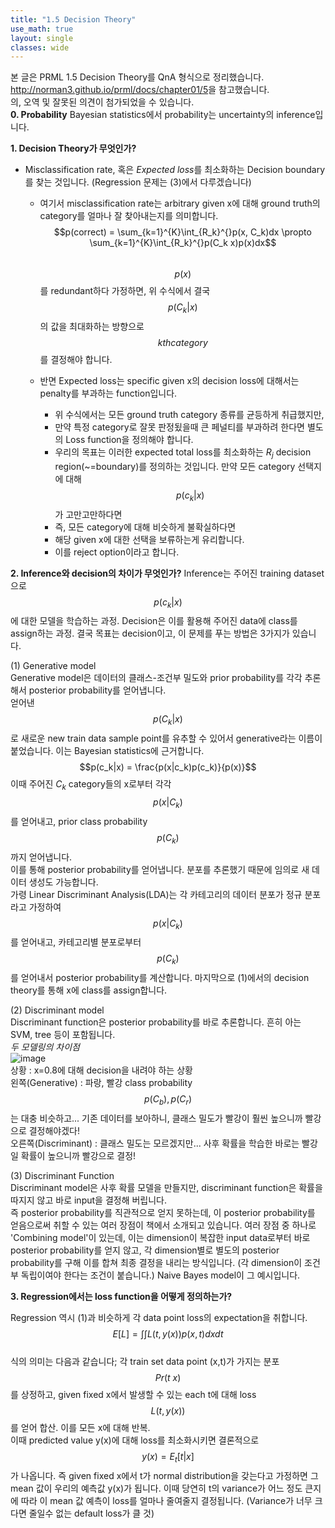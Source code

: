 ```yaml
---
title: "1.5 Decision Theory"
use_math: true
layout: single
classes: wide
---
```


본 글은 PRML 1.5 Decision Theory를 QnA 형식으로 정리했습니다.  
<http://norman3.github.io/prml/docs/chapter01/5>을 참고했습니다.  
의, 오역 및 잘못된 의견이 첨가되었을 수 있습니다.  
**0. Probability**
Bayesian statistics에서 probability는 uncertainty의 inference입니다.

**1. Decision Theory가 무엇인가?** 
- Misclassification rate, 혹은 *Expected loss*를 최소화하는 Decision boundary를 찾는 것입니다. (Regression 문제는 (3)에서 다루겠습니다)
  - 여기서 misclassification rate는 arbitrary given x에 대해 ground truth의 category를 얼마나 잘 찾아내는지를 의미합니다. 
  $$p(correct) = \sum_{k=1}^{K}\int_{R_k}^{}p(x, C_k)dx  \propto \sum_{k=1}^{K}\int_{R_k}^{}p(C_k
  x)p(x)dx$$    
  $$p(x)$$를 redundant하다 가정하면, 위 수식에서 결국 $$p(C_k|x)$$ 의 값을 최대화하는 방향으로 $$kth category$$를 결정해야 합니다. 
  
  - 반면 Expected loss는 specific given x의 decision loss에 대해서는 penalty를 부과하는 function입니다.
    - 위 수식에서는 모든 ground truth category 종류를 균등하게 취급했지만,
    - 만약 특정 category로 잘못 판정됬을때 큰 페널티를 부과하려 한다면 별도의 Loss function을 정의해야 합니다.
    - 우리의 목표는 이러한 expected total loss를 최소화하는 $R_j$ decision region(~=boundary)를 정의하는 것입니다.
  만약 모든 category 선택지에 대해 $$p(c_k|x)$$가 고만고만하다면
    - 즉, 모든 category에 대해 비슷하게 불확실하다면
    - 해당 given x에 대한 선택을 보류하는게 유리합니다.
    - 이를 reject option이라고 합니다.
    
**2. Inference와 decision의 차이가 무엇인가?**
Inference는 주어진 training dataset으로 $$p(c_k|x)$$에 대한 모델을 학습하는 과정. Decision은 이를 활용해 주어진 data에 class를 assign하는 과정.  결국 목표는 decision이고, 이 문제를 푸는 방법은 3가지가 있습니다.
  
  (1) Generative model  
  Generative model은 데이터의 클래스-조건부 밀도와 prior probability를 각각 추론해서 posterior probability를 얻어냅니다.  
  얻어낸 $$p(C_k|x)$$로 새로운 new train data sample point를 유추할 수 있어서 generative라는 이름이 붙었습니다. 이는 Bayesian statistics에 근거합니다.  
  $$p(c_k|x) = \frac{p(x|c_k)p(c_k)}{p(x)}$$
  이때 주어진 $C_k$ category들의 x로부터 각각 $$p(x|C_k)$$를 얻어내고, prior class probability $$p(C_k)$$까지 얻어냅니다.  
  이를 통해 posterior probability를 얻어냅니다. 분포를 추론했기 때문에 임의로 새 데이터 생성도 가능합니다.  
  가령 Linear Discriminant Analysis(LDA)는 각 카테고리의 데이터 분포가 정규 분포라고 가정하여 $$p(x|C_k)$$를 얻어내고, 카테고리별 분포로부터 $$p(C_k)$$를 얻어내서 posterior probability를 계산합니다. 마지막으로 (1)에서의 decision theory를 통해 x에 class를 assign합니다.  
   
  (2) Discriminant model  
  Discriminant function은 posterior probability를 바로 추론합니다. 흔히 아는 SVM, tree 등이 포함됩니다.   
  *두 모델링의 차이점*  
  ![image](https://user-images.githubusercontent.com/46081019/50903547-6f1c0000-1461-11e9-81cd-8eed62e6ab3a.png)    
  상황 : x=0.8에 대해 decision을 내려야 하는 상황  
  왼쪽(Generative) : 파랑, 빨강 class probability $$p(C_b), p(C_r)$$는 대충 비슷하고... 기존 데이터를 보아하니, 클래스 밀도가 빨강이 훨씬 높으니까 빨강으로 결정해야겠다!   
  오른쪽(Discriminant) : 클래스 밀도는 모르겠지만... 사후 확률을 학습한 바로는 빨강일 확률이 높으니까 빨강으로 결정!   
  
  (3) Discriminant Function  
  Discriminant model은 사후 확률 모델을 만들지만, discriminant function은 확률을 따지지 않고 바로 input을 결정해 버립니다.    
  즉 posterior probability를 직관적으로 얻지 못하는데, 이 posterior probability를 얻음으로써 취할 수 있는 여러 장점이 책에서 소개되고 있습니다. 여러 장점 중 하나로 'Combining model'이 있는데, 이는 dimension이 복잡한 input data로부터 바로 posterior probability를 얻지 않고, 각 dimension별로 별도의 posterior probability를 구해 이를 합쳐 최종 결정을 내리는 방식입니다. (각 dimension이 조건부 독립이여야 한다는 조건이 붙습니다.) Naive Bayes model이 그 예시입니다.    
  
**3. Regression에서는 loss function을 어떻게 정의하는가?**  

Regression 역시 (1)과 비슷하게 각 data point loss의 expectation을 취합니다.  
$$E[L] = \int_{}^{} \int_{}^{}L(t,y(x))p(x,t)dxdt$$  
식의 의미는 다음과 같습니다; 각 train set data point (x,t)가 가지는 분포 $$Pr(t~x)$$를 상정하고, given fixed x에서 발생할 수 있는 each t에 대해 loss $$L(t,y(x))$$를 얻어 합산. 이를 모든 x에 대해 반복.  
이때 predicted value y(x)에 대해 loss를 최소화시키면 결론적으로 $$y(x) = E_t[t|x]$$가 나옵니다. 즉 given fixed x에서 t가 normal distribution을 갖는다고 가정하면 그 mean 값이 우리의 예측값 y(x)가 됩니다. 이때 당연히 t의 variance가 어느 정도 큰지에 따라 이 mean 값 예측이 loss를 얼마나 줄여줄지 결정됩니다. (Variance가 너무 크다면 줄일수 없는 default loss가 클 것)

    
    
    
    
    
    
    
    
    
    
